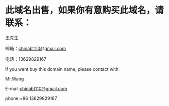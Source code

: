 # 此域名出售，如果你有意购买此域名，请联系：

王先生

邮箱：<chinabt110@gmail.com>

电话：13629829167

If you want buy this domain name, please contact with:

Mr.Wang

E-mail:<chinabt110@gmail.com>

phone:+86 13629829167
